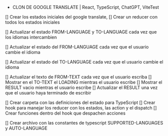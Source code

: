 - CLON DE GOOGLE TRANSLATE | React, TypeScript, ChatGPT, ViteTest

[] Crear los estados iniciales del google translate, 
[] Crear un reducer con todos los estados iniciales

[] Actualizar el estado FROM-LANGUAGE y TO-LANGUAGE cada vez que los idiomas intercambien

[] Actualizar el estado del FROM-LANGUAGE cada vez que el usuario cambie el idioma

[] Actualizar el estado del TO-LANGUAGE cada vez que el usuario cambie el idioma

[] Actualizar el texto de FROM-TEXT cada vez que el usuario escriba
[] Mostrar en el TO-TEXT el LOADING mientras el usuario escribe
[] Mostrar el RESULT vacio mientras el usuario escribe
[] Actualizar el RESULT una vez que el usuario haya terminado de escribir

[] Crear carpeta con las definiciones del estado para TypeScript
[] Crear hook para manejar los reducer con los estados, las action y el dispatch
[] Crear funciones dentro del hook que despachen acciones

[] Crear archivo con las constantes de typescript SUPPORTED-LANGUAGES y AUTO-LANGUAGE